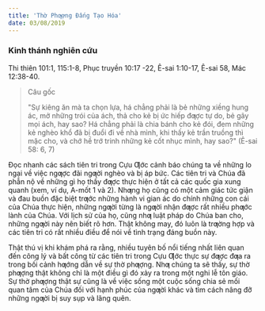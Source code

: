 ```yaml
---
title: 'Thờ Phƣợng Đấng Tạo Hóa'
date: 03/08/2019
---
```


### Kinh thánh nghiên cứu
Thi thiên 101:1, 115:1-8, Phục truyền 10:17 -22, Ê-sai 1:10-17, Ê-sai 58, Mác 12:38-40.

> <p>Câu gốc</p>
> "Sự kiêng ăn mà ta chọn lựa, há chẳng phải là bẻ những xiềng hung ác, mở những trói của ách, thả cho kẻ bị ức hiếp đƣợc tự do, bẻ gãy mọi ách, hay sao? Há chẳng phải là chia bánh cho kẻ đói, đem những kẻ nghèo khổ đã bị đuổi đi về nhà mình, khi thấy kẻ trần truồng thì mặc cho, và chớ hề trớ trinh những kẻ cốt nhục mình, hay sao?" (Ê-sai 58: 6, 7)

Đọc nhanh các sách tiên tri trong Cựu Ƣớc cảnh báo chúng ta về những lo ngại về việc ngƣợc đãi ngƣời nghèo và bị áp bức. Các tiên tri và Chúa đã phẫn nộ về những gì họ thấy đƣợc thực hiện ở tất cả các quốc gia xung quanh (xem, ví dụ, A-mốt 1 và 2). Nhƣng họ cũng có một cảm giác tức giận và đau buồn đặc biệt trƣớc những hành vi gian ác do chính những con cái của Chúa thực hiện, những ngƣời từng là ngƣời nhận đƣợc rất nhiều phƣớc lành của Chúa. Với lịch sử của họ, cũng nhƣ luật pháp do Chúa ban cho, những ngƣời này nên biết rõ hơn. Thật không may, đó luôn là trƣờng hợp và các tiên tri có rất nhiều điều để nói về tình trạng đáng buồn này.

Thật thú vị khi khám phá ra rằng, nhiều tuyên bố nổi tiếng nhất liên quan đến công lý và bất công từ các tiên tri trong Cựu Ƣớc thực sự đƣợc đƣa ra trong bối cảnh hƣớng dẫn về sự thờ phƣợng. Nhƣ chúng ta sẽ thấy, sự thờ phƣợng thật không chỉ là một điều gì đó xảy ra trong một nghi lễ tôn giáo. Sự thờ phƣợng thật sự cũng là về việc sống một cuộc sống chia sẻ mối quan tâm của Chúa đối với hạnh phúc của ngƣời khác và tìm cách nâng đỡ những ngƣời bị suy sụp và lãng quên.